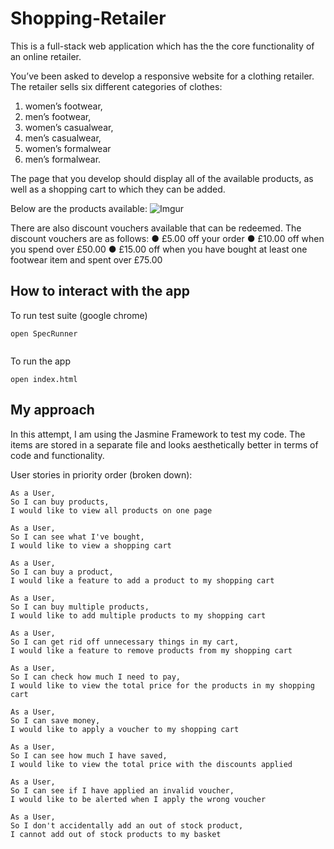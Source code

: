 # Shopping-Retailer

This is a full-stack web application which has the the core functionality of an online retailer. 

You’ve been asked to develop a responsive website for a clothing retailer.
The retailer sells six different categories of clothes:
1. women’s footwear,
2. men’s footwear,
3. women’s casualwear,
4. men’s casualwear,
5. women’s formalwear 
6. men’s formalwear.

The page that you develop should display all of the available products, as well as a shopping cart to which they can be added.

Below are the products available: 
![Imgur](https://imgur.com/GV14ta2.png)

There are also discount vouchers available that can be redeemed. The discount vouchers
are as follows:
● £5.00 off your order
● £10.00 off when you spend over £50.00
● £15.00 off when you have bought at least one footwear item and spent over £75.00
## How to interact with the app
To run test suite (google chrome)
```
open SpecRunner
 
```

To run the app
```
open index.html
```

## My approach
In this attempt, I am using the Jasmine Framework to test my code. The items are stored in a separate file and looks aesthetically better in terms of code and functionality.


User stories in priority order (broken down): 
```
As a User,
So I can buy products,
I would like to view all products on one page

As a User,
So I can see what I've bought,
I would like to view a shopping cart

As a User,
So I can buy a product,
I would like a feature to add a product to my shopping cart

As a User,
So I can buy multiple products,
I would like to add multiple products to my shopping cart

As a User, 
So I can get rid off unnecessary things in my cart,
I would like a feature to remove products from my shopping cart

As a User,
So I can check how much I need to pay,
I would like to view the total price for the products in my shopping cart

As a User,
So I can save money,
I would like to apply a voucher to my shopping cart

As a User,
So I can see how much I have saved, 
I would like to view the total price with the discounts applied

As a User, 
So I can see if I have applied an invalid voucher,
I would like to be alerted when I apply the wrong voucher

As a User, 
So I don't accidentally add an out of stock product,
I cannot add out of stock products to my basket  

```
